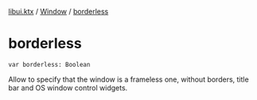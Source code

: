 [libui.ktx](../README.md) / [Window](README.md) / [borderless](borderless.md)

# borderless

`var borderless: Boolean`

Allow to specify that the window is a frameless one, without borders, title bar and OS window control widgets.
